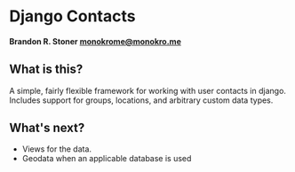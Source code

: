 # Django Contacts
#### Brandon R. Stoner <monokrome@monokro.me>

## What is this?

A simple, fairly flexible framework for working with user contacts in
django. Includes support for groups, locations, and arbitrary custom
data types.

## What's next?
- Views for the data.
- Geodata when an applicable database is used

